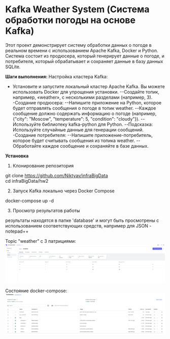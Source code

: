 # Kafka Weather System (Система обработки погоды на основе Kafka)

Этот проект демонстрирует систему обработки данных о погоде в реальном времени с использованием Apache Kafka, Docker и Python. Система состоит из продюсера, который генерирует данные о погоде, и потребителя, который обрабатывает и сохраняет данные в базу данных SQLite.

**Шаги выполнения:**
Настройка кластера Kafka:
- Установите и запустите локальный кластер Apache Kafka. Вы можете использовать Docker для упрощения установки.
--Создайте топик, например, «weather», с несколькими разделами (например, 3).
-Создание продюсера:
--Напишите приложение на Python, которое будет отправлять сообщения о погоде в топик weather.
--Каждое сообщение должно содержать информацию о погоде (например, {"city": "Moscow", "temperature": 5, "condition": "cloudy"}).
--Используйте библиотеку kafka-python для Python.
--Подсказка: Используйте случайные данные  для генерации сообщений.
-Создание потребителя:
--Напишите приложение-потребитель, которое будет считывать сообщения из топика weather.
--Обработайте каждое сообщение и сохраняйте в базе данных.



**Установка**

1. Клонирование репозитория

git clone https://github.com/Niktyav/infraBigData   
cd infraBigData/hw2

2. Запуск Kafka локально через Docker Compose

docker-compose up -d

3. Просмотр результатов работы

результаты находятся в папке 'database' и могут быть просмотрены с использованием соответствующих средств,
например для JSON - notepad++




Topic "weather" с 3 патрициями:   
![img sel_transormed.png](./img/topic.png)   


Состояние docker-compose:
![img sel_transormed.png](./img/docker.png)   

